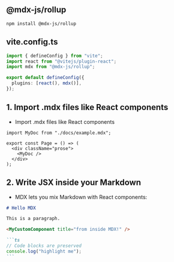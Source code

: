 ## @mdx-js/rollup

```
npm install @mdx-js/rollup
```

## vite.config.ts

```ts
import { defineConfig } from "vite";
import react from "@vitejs/plugin-react";
import mdx from "@mdx-js/rollup";

export default defineConfig({
  plugins: [react(), mdx()],
});
```

## 1. Import .mdx files like React components

- Import .mdx files like React components

```tsx
import MyDoc from "./docs/example.mdx";

export const Page = () => (
  <div className="prose">
    <MyDoc />
  </div>
);
```

## 2. Write JSX inside your Markdown

- MDX lets you mix Markdown with React components:

````md
# Hello MDX

This is a paragraph.

<MyCustomComponent title="from inside MDX!" />

```ts
// Code blocks are preserved
console.log("highlight me");
```
````

